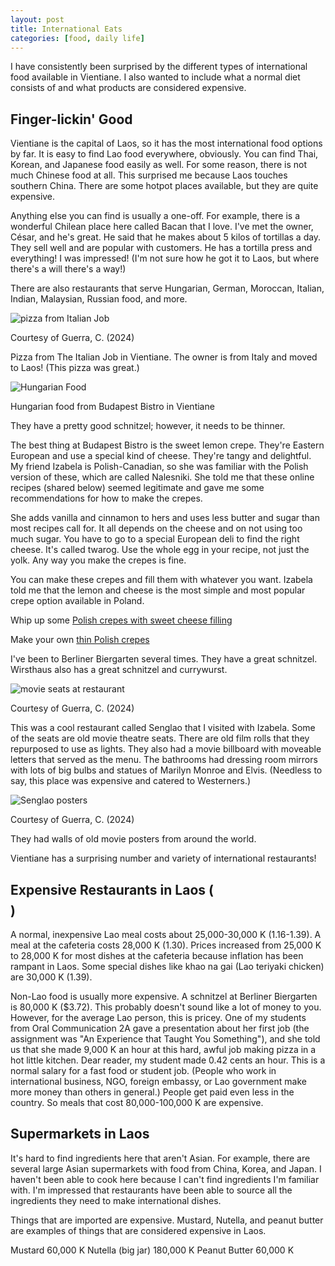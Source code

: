 ```yaml
---
layout: post
title: International Eats 
categories: [food, daily life]
---
```


I have consistently been surprised by the different types of international food available in Vientiane. I also wanted to include what a normal diet consists of and what products are considered expensive. 

## Finger-lickin' Good

Vientiane is the capital of Laos, so it has the most international food options by far. It is easy to find Lao food everywhere, obviously. You can find Thai, Korean, and Japanese food easily as well. For some reason, there is not much Chinese food at all. This surprised me because Laos touches southern China. There are some hotpot places available, but they are quite expensive.

Anything else you can find is usually a one-off. For example, there is a wonderful Chilean place here called Bacan that I love. I've met the owner, César, and he's great. He said that he makes about 5 kilos of tortillas a day. They sell well and are popular with customers. He has a tortilla press and everything! I was impressed! (I'm not sure how he got it to Laos, but where there's a will there's a way!)

There are also restaurants that serve Hungarian, German, Moroccan, Italian, Indian, Malaysian, Russian food, and more. 

![pizza from Italian Job](https://lh3.googleusercontent.com/pw/AP1GczNlrH0tlneC_iKTYgEagtHqNcgaRizsjcYmzz448_nwSYqhwTA4GzIVdlmnm4MDR3U_Y48N_PNpjXJxo4VwSKmCK49KG26HhowxcjhTUkifK0LzQuCf=w1000)

Courtesy of Guerra, C. (2024)

Pizza from The Italian Job in Vientiane. The owner is from Italy and moved to Laos! (This pizza was great.)

![Hungarian Food](https://lh3.googleusercontent.com/pw/AP1GczOeMjBLofLKbAeG6o4oM5QdI66p4LZ3ITZnC6YxkPDlmOPyiRvMpm_1Y_vlbisa3hV9dDHkf1U0JqYilqzzRcV0pHIRHwLCq6Q6zSxiZdQH-L7ET8zY=w1000)

Hungarian food from Budapest Bistro in Vientiane

They have a pretty good schnitzel; however, it needs to be thinner. 

 The best thing at Budapest Bistro is the sweet lemon crepe. They're Eastern European and use a special kind of cheese. They're tangy and delightful. My friend Izabela is Polish-Canadian, so she was familiar with the Polish version of these, which are called Nalesniki. She told me that these online recipes (shared below) seemed legitimate and gave me some recommendations for how to make the crepes. 

 She adds vanilla and cinnamon to hers and uses less butter and sugar than most recipes call for. It all depends on the cheese and on not using too much sugar. You have to go to a special European deli to find the right cheese. It's called twarog. Use the whole egg in your recipe, not just the yolk. Any way you make the crepes is fine.

 You can make these crepes and fill them with whatever you want. Izabela told me that the lemon and cheese is the most simple and most popular crepe option available in Poland. 

Whip up some [Polish crepes with sweet cheese filling](https://www.thespruceeats.com/polish-nalesniki-sweet-cheese-filling-recipe-1137074)

Make your own [thin Polish crepes](https://www.thespruceeats.com/polish-thin-crepes-recipe-1137096)

I've been to Berliner Biergarten several times. They have a great schnitzel. Wirsthaus also has a great schnitzel and currywurst. 

![movie seats at restaurant](https://lh3.googleusercontent.com/pw/AP1GczOnmASf36E_w7IAvr5Aeblb9vQJ2rMYaKXvMVFsI19LD6kIdLsC1J0ZQAvLOx9quG-DElQkmS8K9Prnq2-l0s5Hu5n4VoNGVIV1oQ3upBNj-lONzShD=w1000)

Courtesy of Guerra, C. (2024)

This was a cool restaurant called Senglao that I visited with Izabela. Some of the seats are old movie theatre seats. There are old film rolls that they repurposed to use as lights. They also had a movie billboard with moveable letters that served as the menu. The bathrooms had dressing room mirrors with lots of big bulbs and statues of Marilyn Monroe and Elvis. (Needless to say, this place was expensive and catered to Westerners.)

![Senglao posters](https://lh3.googleusercontent.com/pw/AP1GczNdnmw7m3iB__k_mt6pt3UGt87rz2aacHn46emZ9VcmNfSK1vx-a4HZRFJ4b8pJG8SoiSAgDgygUG832tPurBbYR34Vy2Qt5BgB3QxKhSDkLdWqHBzF=w1000)

Courtesy of Guerra, C. (2024)

They had walls of old movie posters from around the world. 

Vientiane has a surprising number and variety of international restaurants! 

## Expensive Restaurants in Laos ($$$$)

A normal, inexpensive Lao meal costs about 25,000-30,000 K (1.16-1.39). A meal at the cafeteria costs 28,000 K (1.30). Prices increased from 25,000 K to 28,000 K for most dishes at the cafeteria because inflation has been rampant in Laos. Some special dishes like khao na gai (Lao teriyaki chicken) are 30,000 K (1.39). 

Non-Lao food is usually more expensive. A schnitzel at Berliner Biergarten is 80,000 K ($3.72). This probably doesn't sound like a lot of money to you. However, for the average Lao person, this is pricey. One of my students from Oral Communication 2A gave a presentation about her first job (the assignment was "An Experience that Taught You Something"), and she told us that she made 9,000 K an hour at this hard, awful job making pizza in a hot little kitchen. Dear reader, my student made 0.42 cents an hour. This is a normal salary for a fast food or student job. (People who work in international business, NGO, foreign embassy, or Lao government make more money than others in general.) People get paid even less in the country. So meals that cost 80,000-100,000 K are expensive. 

## Supermarkets in Laos

It's hard to find ingredients here that aren't Asian. For example, there are several large Asian supermarkets with food from China, Korea, and Japan. I haven't been able to cook here because I can't find ingredients I'm familiar with. I'm impressed that restaurants have been able to source all the ingredients they need to make international dishes. 

Things that are imported are expensive. Mustard, Nutella, and peanut butter are examples of things that are considered expensive in Laos. 

Mustard 60,000 K 
Nutella (big jar) 180,000 K 
Peanut Butter 60,000 K 

<!-- Hello and welcome. The only purpose of this post is to greet you when your site comes alive for the first time.  
This post will demonstrate some of the more common content & elements found in posts.  
Feel free to delete this post when you are ready to publish your first post.  

Lorem ipsum dolor sit amet, consectetur adipiscing elit. Fusce bibendum neque eget nunc mattis eu sollicitudin enim tincidunt. Vestibulum lacus tortor, ultricies id dignissim ac, bibendum in velit.

## Some great heading (h2)

Proin convallis mi ac felis pharetra aliquam. Curabitur dignissim accumsan rutrum. In arcu magna, aliquet vel pretium et, molestie et arcu.


Mauris lobortis nulla et felis ullamcorper bibendum. Phasellus et hendrerit mauris. Proin eget nibh a massa vestibulum pretium. Suspendisse eu nisl a ante aliquet bibendum quis a nunc. Praesent varius interdum vehicula. Aenean risus libero, placerat at vestibulum eget, ultricies eu enim. Praesent nulla tortor, malesuada adipiscing adipiscing sollicitudin, adipiscing eget est.

## Another great heading (h2)

Lorem ipsum dolor sit amet, consectetur adipiscing elit. Fusce bibendum neque eget nunc mattis eu sollicitudin enim tincidunt. Vestibulum lacus tortor, ultricies id dignissim ac, bibendum in velit.

### Some great subheading (h3)

Proin convallis mi ac felis pharetra aliquam. Curabitur dignissim accumsan rutrum. In arcu magna, aliquet vel pretium et, molestie et arcu. Mauris lobortis nulla et felis ullamcorper bibendum.

Phasellus et hendrerit mauris. Proin eget nibh a massa vestibulum pretium. Suspendisse eu nisl a ante aliquet bibendum quis a nunc.

### Some great subheading (h3)

Praesent varius interdum vehicula. Aenean risus libero, placerat at vestibulum eget, ultricies eu enim. Praesent nulla tortor, malesuada adipiscing adipiscing sollicitudin, adipiscing eget est.

> This quote will *change* your life. It will reveal the <i>secrets</i> of the universe, and all the wonders of humanity. Don't <em>misuse</em> it.

Lorem ipsum dolor sit amet, consectetur adipiscing elit. Fusce bibendum neque eget nunc mattis eu sollicitudin enim tincidunt.

### Some great subheading (h3)

Vestibulum lacus tortor, ultricies id dignissim ac, bibendum in velit. Proin convallis mi ac felis pharetra aliquam. Curabitur dignissim accumsan rutrum.

In arcu magna, aliquet vel pretium et, molestie et arcu. Mauris lobortis nulla et felis ullamcorper bibendum. Phasellus et hendrerit mauris.

#### You might want a sub-subheading (h4)

In arcu magna, aliquet vel pretium et, molestie et arcu. Mauris lobortis nulla et felis ullamcorper bibendum. Phasellus et hendrerit mauris.

In arcu magna, aliquet vel pretium et, molestie et arcu. Mauris lobortis nulla et felis ullamcorper bibendum. Phasellus et hendrerit mauris.

#### But it's probably overkill (h4)

In arcu magna, aliquet vel pretium et, molestie et arcu. Mauris lobortis nulla et felis ullamcorper bibendum. Phasellus et hendrerit mauris.

##### Could be a smaller sub-heading, `pacman` (h5)

In arcu magna, aliquet vel pretium et, molestie et arcu. Mauris lobortis nulla et felis ullamcorper bibendum. Phasellus et hendrerit mauris.

###### Small yet significant sub-heading  (h6)

In arcu magna, aliquet vel pretium et, molestie et arcu. Mauris lobortis nulla et felis ullamcorper bibendum. Phasellus et hendrerit mauris.

### Highlight the code please!!

{% highlight c %}
float Q_rsqrt( float number )
{
	long i;
	float x2, y;
	const float threehalfs = 1.5F;

	x2 = number * 0.5F;
	y  = number;
	i  = * ( long * ) &y;                       // evil floating point bit level hacking
	i  = 0x5f3759df - ( i >> 1 );               // what the fuck? 
	y  = * ( float * ) &i;
	y  = y * ( threehalfs - ( x2 * y * y ) );   // 1st iteration
//	y  = y * ( threehalfs - ( x2 * y * y ) );   // 2nd iteration, this can be removed

	return y;
}
{% endhighlight %}

### Oh hai, an unordered list!!

In arcu magna, aliquet vel pretium et, molestie et arcu. Mauris lobortis nulla et felis ullamcorper bibendum. Phasellus et hendrerit mauris.

- First item, yo
- Second item, dawg
- Third item, what what?!
- Fourth item, fo sheezy my neezy

### Oh hai, an ordered list!!

In arcu magna, aliquet vel pretium et, molestie et arcu. Mauris lobortis nulla et felis ullamcorper bibendum. Phasellus et hendrerit mauris.

1. First item, yo
2. Second item, dawg
3. Third item, what what?!
4. Fourth item, fo sheezy my neezy

## Headings are cool! (h2)

Proin eget nibh a massa vestibulum pretium. Suspendisse eu nisl a ante aliquet bibendum quis a nunc. Praesent varius interdum vehicula. Aenean risus libero, placerat at vestibulum eget, ultricies eu enim. Praesent nulla tortor, malesuada adipiscing adipiscing sollicitudin, adipiscing eget est.

Praesent nulla tortor, malesuada adipiscing adipiscing sollicitudin, adipiscing eget est.

Proin eget nibh a massa vestibulum pretium. Suspendisse eu nisl a ante aliquet bibendum quis a nunc.

### Tables

Title 1               | Title 2               | Title 3               | Title 4
--------------------- | --------------------- | --------------------- | ---------------------
lorem                 | lorem ipsum           | lorem ipsum dolor     | lorem ipsum dolor sit
lorem ipsum dolor sit | lorem ipsum dolor sit | lorem ipsum dolor sit | lorem ipsum dolor sit
lorem ipsum dolor sit | lorem ipsum dolor sit | lorem ipsum dolor sit | lorem ipsum dolor sit
lorem ipsum dolor sit | lorem ipsum dolor sit | lorem ipsum dolor sit | lorem ipsum dolor sit

Title 1 | Title 2 | Title 3 | Title 4
--- | --- | --- | ---
lorem | lorem ipsum | lorem ipsum dolor | lorem ipsum dolor sit
lorem ipsum dolor sit amet | lorem ipsum dolor sit amet consectetur | lorem ipsum dolor sit amet | lorem ipsum dolor sit
lorem ipsum dolor | lorem ipsum | lorem | lorem ipsum
lorem ipsum dolor | lorem ipsum dolor sit | lorem ipsum dolor sit amet | lorem ipsum dolor sit amet consectetur -->

